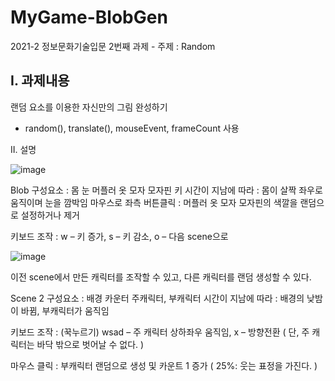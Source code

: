 # MyGame-BlobGen
2021-2 정보문화기술입문 2번째 과제 - 주제 : Random

## I. 과제내용
랜덤 요소를 이용한 자신만의 그림 완성하기
-	random(), translate(), mouseEvent, frameCount 사용

II. 설명

![image](https://user-images.githubusercontent.com/33277896/165006597-cb725305-f84f-4e45-aaab-f015241b837d.png)

Blob 구성요소 : 몸 눈 머플러 옷 모자 모자핀 키
시간이 지남에 따라 : 몸이 살짝 좌우로 움직이며 눈을 깜박임
마우스로 좌측 버튼클릭 : 머플러 옷 모자 모자핀의 색깔을 랜덤으로 설정하거나 제거

키보드 조작 : w – 키 증가, s – 키 감소, o – 다음 scene으로

![image](https://user-images.githubusercontent.com/33277896/165006607-7763f09e-72f8-4f38-8594-3bc5042c744d.png)

이전 scene에서 만든 캐릭터를 조작할 수 있고, 다른 캐릭터를 랜덤 생성할 수 있다.

Scene 2 구성요소 : 배경 카운터 주캐릭터, 부캐릭터
시간이 지남에 따라 : 배경의 낮밤이 바뀜, 부캐릭터가 움직임

키보드 조작 : (꾹누르기) wsad – 주 캐릭터 상하좌우 움직임, x – 방향전환
( 단, 주 캐릭터는 바닥 밖으로 벗어날 수 없다. )

마우스 클릭 : 부캐릭터 랜덤으로 생성 및 카운트 1 증가
( 25%: 웃는 표정을 가진다. )
